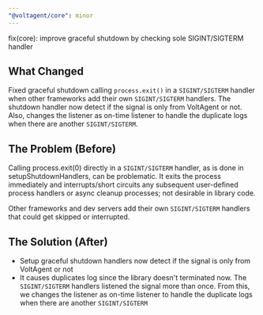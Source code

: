 ```yaml
---
"@voltagent/core": minor
---
```


fix(core): improve graceful shutdown by checking sole SIGINT/SIGTERM handler

## What Changed

Fixed graceful shutdown calling `process.exit()` in a `SIGINT/SIGTERM` handler when other frameworks add their own `SIGINT/SIGTERM` handlers. The shutdown handler now detect if the signal is only from VoltAgent or not. Also, changes the listener as on-time listener to handle the duplicate logs when there are another `SIGINT/SIGTERM`.

## The Problem (Before)

Calling process.exit(0) directly in a `SIGINT/SIGTERM` handler, as is done in setupShutdownHandlers, can be problematic. It exits the process immediately and interrupts/short circuits any subsequent user-defined process handlers or async cleanup processes; not desirable in library code.

Other frameworks and dev servers add their own `SIGINT/SIGTERM` handlers that could get skipped or interrupted.

## The Solution (After)

- Setup graceful shutdown handlers now detect if the signal is only from VoltAgent or not
- It causes duplicates log since the library doesn't terminated now. The `SIGINT/SIGTERM` handlers listened the signal more than once. From this, we changes the listener as on-time listener to handle the duplicate logs when there are another `SIGINT/SIGTERM`
